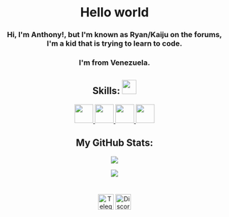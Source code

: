 <h1 align="center"> Hello world </h1>

<h3 align="center"> Hi, I'm Anthony!, but I'm known as Ryan/Kaiju on the forums, I'm a kid that is trying to learn to code. </h3>
  
<h3 align="center"> I'm from Venezuela. </h3>

<h2 align="center"> Skills: <img src = "https://media2.giphy.com/media/QssGEmpkyEOhBCb7e1/giphy.gif?cid=ecf05e47a0n3gi1bfqntqmob8g9aid1oyj2wr3ds3mg700bl&rid=giphy.gif" width = 32px> </h2>

<p align="center">
  <a href= https://github.com/ryanconfigs?tab=repositories&q=&type=&language=html= > <img width ='42px' src ='https://user-images.githubusercontent.com/88989045/129494772-e54225ba-614c-4e0e-9707-7d23cef4fd24.png'> </a>
  <a href= https://github.com/ryanconfigs?tab=repositories&q=&type=&language=css= > <img width ='42px' src ='https://user-images.githubusercontent.com/88989045/129494761-a0d9e0c0-3ed2-46a9-bd03-a3c5d5846a7e.png'> </a>
  <a href= https://github.com/ryanconfigs?tab=repositories&q=&type=&language=javascript= > <img width ='42px' src ='https://user-images.githubusercontent.com/88989045/129494664-72f433a8-74b5-4514-8c45-bd6ddf945738.png'> </a>
  <a href= https://github.com/ryanconfigs?tab=repositories&q=&type=&language=python= > <img width ='42px' src ='https://user-images.githubusercontent.com/88989045/129494788-6644a20b-3c3d-4979-9da6-df2b7713d69a.png'> </a>
</p>

<h2 align="center"> My GitHub Stats: </h2>
  
<p align="center">
  <img src="https://github-readme-stats.vercel.app/api?username=ryanconfigs&count_private=true&hide=issues&show_icons=true&theme=dark">
</p>

<p align="center">
  <img src="https://github-readme-stats.vercel.app/api/top-langs/?username=ryanconfigs&layout=compact&theme=dark">
</p>


#
<p align="center">
  <a href="https://t.me/ryanconfig" target="blank"><img align="center" src="https://camo.githubusercontent.com/f4b401dd7cd9b7840fd31acafd49e151a80e4c9600bf219934461b96dd98e013/68747470733a2f2f6564656e742e6769746875622e696f2f537570657254696e7949636f6e732f696d616765732f7376672f74656c656772616d2e737667" alt="Telegram" height="35" width="35" /></a>
  <a href="discord.gg/momoscorp" target="blank"><img align="center" src="https://camo.githubusercontent.com/79fcdc7c43f1a1d7c175827976ffee8177814a016fb1b9578ff70f1aef759578/68747470733a2f2f6564656e742e6769746875622e696f2f537570657254696e7949636f6e732f696d616765732f7376672f646973636f72642e737667" alt="Discord" height="35" width="35" /></a>
</p>
